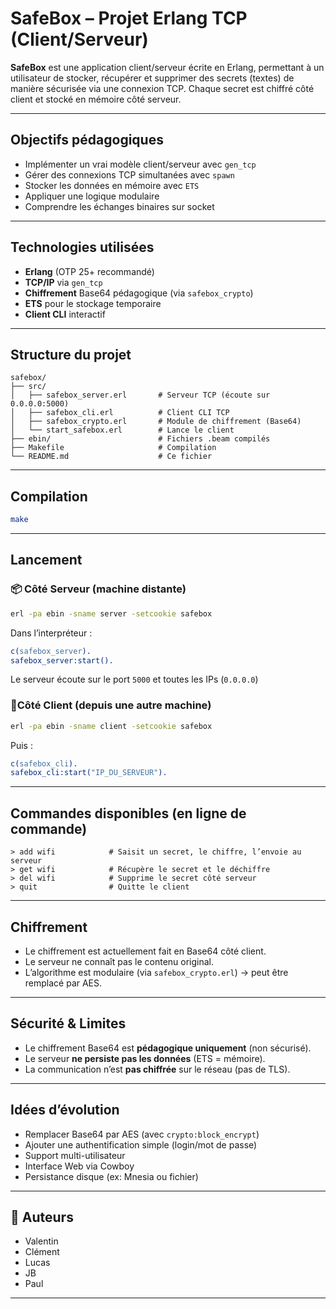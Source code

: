 # SafeBox – Projet Erlang TCP (Client/Serveur)

**SafeBox** est une application client/serveur écrite en Erlang, permettant à un utilisateur de stocker, récupérer et supprimer des secrets (textes) de manière sécurisée via une connexion TCP. Chaque secret est chiffré côté client et stocké en mémoire côté serveur.

---

## Objectifs pédagogiques

- Implémenter un vrai modèle client/serveur avec `gen_tcp`
- Gérer des connexions TCP simultanées avec `spawn`
- Stocker les données en mémoire avec `ETS`
- Appliquer une logique modulaire
- Comprendre les échanges binaires sur socket

---

## Technologies utilisées

- **Erlang** (OTP 25+ recommandé)
- **TCP/IP** via `gen_tcp`
- **Chiffrement** Base64 pédagogique (via `safebox_crypto`)
- **ETS** pour le stockage temporaire
- **Client CLI** interactif

---

## Structure du projet

```
safebox/
├── src/
│   ├── safebox_server.erl       # Serveur TCP (écoute sur 0.0.0.0:5000)
│   ├── safebox_cli.erl          # Client CLI TCP
│   ├── safebox_crypto.erl       # Module de chiffrement (Base64)
│   └── start_safebox.erl        # Lance le client
├── ebin/                        # Fichiers .beam compilés
├── Makefile                     # Compilation
└── README.md                    # Ce fichier
```

---

## Compilation

```bash
make
```

---

## Lancement

### 📦 Côté Serveur (machine distante)

```bash
erl -pa ebin -sname server -setcookie safebox
```

Dans l’interpréteur :

```erlang
c(safebox_server).
safebox_server:start().
```

Le serveur écoute sur le port `5000` et toutes les IPs (`0.0.0.0`)

### 🧑Côté Client (depuis une autre machine)

```bash
erl -pa ebin -sname client -setcookie safebox
```

Puis :

```erlang
c(safebox_cli).
safebox_cli:start("IP_DU_SERVEUR").
```

---

## Commandes disponibles (en ligne de commande)

```
> add wifi            # Saisit un secret, le chiffre, l’envoie au serveur
> get wifi            # Récupère le secret et le déchiffre
> del wifi            # Supprime le secret côté serveur
> quit                # Quitte le client
```

---

## Chiffrement

- Le chiffrement est actuellement fait en Base64 côté client.
- Le serveur ne connaît pas le contenu original.
- L’algorithme est modulaire (via `safebox_crypto.erl`) → peut être remplacé par AES.

---

## Sécurité & Limites

- Le chiffrement Base64 est **pédagogique uniquement** (non sécurisé).
- Le serveur **ne persiste pas les données** (ETS = mémoire).
- La communication n’est **pas chiffrée** sur le réseau (pas de TLS).

---

## Idées d’évolution

- Remplacer Base64 par AES (avec `crypto:block_encrypt`)
- Ajouter une authentification simple (login/mot de passe)
- Support multi-utilisateur
- Interface Web via Cowboy
- Persistance disque (ex: Mnesia ou fichier)

---

## 👥 Auteurs

- Valentin  
- Clément  
- Lucas  
- JB  
- Paul

---
